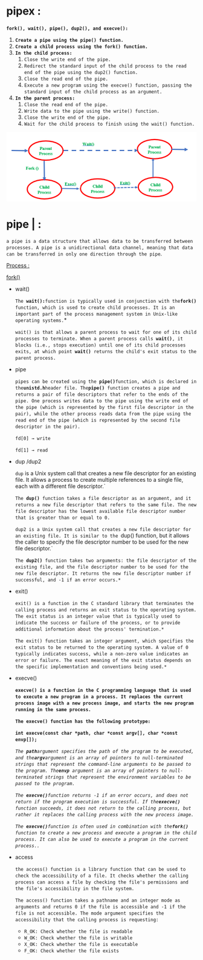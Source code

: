 # pipex :

**`fork(), wait(), pipe(), dup2(), and execve():`**

1. **`Create a pipe using the pipe() function.`**
2. **`Create a child process using the fork() function.`**
3. **`In the child process:`**
    1. `Close the write end of the pipe.`
    2. `Redirect the standard input of the child process to the read end of the pipe using the dup2() function.`
    3. `Close the read end of the pipe.`
    4. `Execute a new program using the execve() function, passing the standard input of the child process as an argument.`
4. **`In the parent process:`**
    1. `Close the read end of the pipe.`
    2. `Write data to the pipe using the write() function.`
    3. `Close the write end of the pipe.`
    4. `Wait for the child process to finish using the wait() function.`

![zom.png](pipex%20f3f377eedb644f1a805c6f479d7576c0/zom.png)

# pipe | :

`a pipe is a data structure that allows data to be transferred between processes. A pipe is a unidirectional data channel, meaning that data can be transferred in only one direction through the pipe`.

[Process : ](pipex%20f3f377eedb644f1a805c6f479d7576c0/Process%205489eb2fa3234436838be5c8933e078e.md)

[fork()](pipex%20f3f377eedb644f1a805c6f479d7576c0/fork()%20aa6a96924d494ade9ea095fce3c0c07e.md)

- wait()
    
    `The `**`wait():`**`
     function is typically used in conjunction with the `**`fork()`**`
     function, which is used to create child processes. It is an important part of the process management system in Unix-like operating systems.`*
    
    `wait() is that allows a parent process to wait for one of its child processes to terminate. When a parent process calls `**`wait()`**`, it blocks (i.e., stops execution) until one of its child processes exits, at which point `**`wait()`**` returns the child's exit status to the parent process.`
    
- pipe
    
    `pipes can be created using the `**`pipe()`**` function, which is declared in the `**`unistd.h`**`
     header file. The `**`pipe()`**` function creates a pipe and returns a pair of file descriptors that refer to the ends of the pipe. One process writes data to the pipe using the write end of the pipe (which is represented by the first file descriptor in the pair), while the other process reads data from the pipe using the read end of the pipe (which is represented by the second file descriptor in the pair).`
    
    `fd[0] → write`
    
    `fd[1] → read`
    
- dup /dup2
    
    `dup` is a Unix system call that creates a new file descriptor for an existing file. It allows a process to create multiple references to a single file, each with a different file descriptor.`
    
    `The `**`dup()`**` function takes a file descriptor as an argument, and it returns a new file descriptor that refers to the same file. The new file descriptor has the lowest available file descriptor number that is greater than or equal to 0.`
    
    `dup2 is a Unix system call that creates a new file descriptor for an existing file. It is similar to the `dup() function, but it allows the caller to specify the file descriptor number to be used for the new file descriptor.`
    
    `The `**`dup2()`**` function takes two arguments: the file descriptor of the existing file, and the file descriptor number to be used for the new file descriptor. It returns the new file descriptor number if successful, and -1 if an error occurs.*`
    
- exit()
    
    `exit() is a function in the C standard library that terminates the calling process and returns an exit status to the operating system. The exit status is an integer value that is typically used to indicate the success or failure of the process, or to provide additional information about the process' termination.*`
    
    `The exit() function takes an integer argument, which specifies the exit status to be returned to the operating system. A value of 0 typically indicates success, while a non-zero value indicates an error or failure. The exact meaning of the exit status depends on the specific implementation and conventions being used.*`
    
- execve()
    
    **`execve() is a function in the C programming language that is used to execute a new program in a process. It replaces the current process image with a new process image, and starts the new program running in the same process.`**
    
    **`The execve() function has the following prototype:`**
    
    **`int execve(const char *path, char *const argv[], char *const envp[]);`**
    
    *`The `**`path`**` argument specifies the path of the program to be executed, and the `**`argv`**` argument is an array of pointers to null-terminated strings that represent the command-line arguments to be passed to the program. The `**`envp`**` argument is an array of pointers to null-terminated strings that represent the environment variables to be passed to the program.`*
    
    *`The `**`execve()`**` function returns -1 if an error occurs, and does not return if the program execution is successful. If the `**`execve()`**` function succeeds, it does not return to the calling process, but rather it replaces the calling process with the new process image.`*
    
    *`The `**`execve()`**` function is often used in combination with the `**`fork()`**` function to create a new process and execute a program in the child process. It can also be used to execute a program in the current process..`*
    
- access
    
    `the access() function is a library function that can be used to check the accessibility of a file. It checks whether the calling process can access a file by checking the file's permissions and the file's accessibility in the file system.`
    
    `The access() function takes a pathname and an integer mode as arguments and returns 0 if the file is accessible and -1 if the file is not accessible. The mode argument specifies the accessibility that the calling process is requesting:`
    
    - `R_OK: Check whether the file is readable`
    - `W_OK: Check whether the file is writable`
    - `X_OK: Check whether the file is executable`
    - `F_OK: Check whether the file exists`
